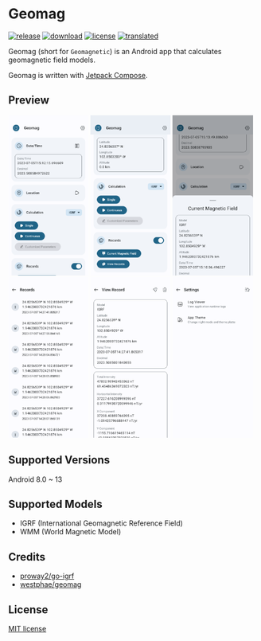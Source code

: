 # Geomag
[![release](https://img.shields.io/github/v/release/ya0211/Geomag?label=release&color=red)](https://github.com/ya0211/Geomag/releases) [![download](https://shields.io/github/downloads/ya0211/Geomag/total?label=download)](https://github.com/ya0211/Geomag/releases/latest) [![license](https://img.shields.io/github/license/ya0211/Geomag?label=license&color=orange)](LICENSE) [![translated](https://weblate.sanmer.dev/widgets/geomag/-/app/svg-badge.svg)](https://weblate.sanmer.dev/engage/geomag/)

Geomag (short for `Geomagnetic`) is an Android app that calculates geomagnetic field models.

Geomag is written with [Jetpack Compose](https://developer.android.com/jetpack/compose).

## Preview
<p><img src="fastlane/metadata/android/en-US/images/phoneScreenshots/1.png" width="32%" /> <img src="fastlane/metadata/android/en-US/images/phoneScreenshots/2.png" width="32%" /> <img src="fastlane/metadata/android/en-US/images/phoneScreenshots/3.png" width="32%" />
<img src="fastlane/metadata/android/en-US/images/phoneScreenshots/4.png" width="32%" /> <img src="fastlane/metadata/android/en-US/images/phoneScreenshots/5.png" width="32%" /> <img src="fastlane/metadata/android/en-US/images/phoneScreenshots/6.png" width="32%" /></p>

## Supported Versions
Android 8.0 ~ 13

## Supported Models
 - IGRF (International Geomagnetic Reference Field)
 - WMM (World Magnetic Model)
 
## Credits
 - [proway2/go-igrf](https://github.com/proway2/go-igrf.git)
 - [westphae/geomag](https://github.com/westphae/geomag.git)

## License
[MIT license](LICENSE)
